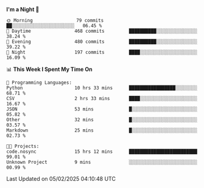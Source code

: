 <!--START_SECTION:waka-->
**I'm a Night 🦉** 

```text
🌞 Morning                79 commits          ██░░░░░░░░░░░░░░░░░░░░░░░   06.45 % 
🌆 Daytime                468 commits         ██████████░░░░░░░░░░░░░░░   38.24 % 
🌃 Evening                480 commits         ██████████░░░░░░░░░░░░░░░   39.22 % 
🌙 Night                  197 commits         ████░░░░░░░░░░░░░░░░░░░░░   16.09 % 
```


📊 **This Week I Spent My Time On** 

```text
💬 Programming Languages: 
Python                   10 hrs 33 mins      █████████████████░░░░░░░░   68.71 % 
CSV                      2 hrs 33 mins       ████░░░░░░░░░░░░░░░░░░░░░   16.67 % 
JSON                     53 mins             █░░░░░░░░░░░░░░░░░░░░░░░░   05.82 % 
Other                    32 mins             █░░░░░░░░░░░░░░░░░░░░░░░░   03.57 % 
Markdown                 25 mins             █░░░░░░░░░░░░░░░░░░░░░░░░   02.73 % 

🐱‍💻 Projects: 
code.nosync              15 hrs 12 mins      █████████████████████████   99.01 % 
Unknown Project          9 mins              ░░░░░░░░░░░░░░░░░░░░░░░░░   00.99 % 
```


 Last Updated on 05/02/2025 04:10:48 UTC
<!--END_SECTION:waka-->
